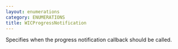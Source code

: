 ```yaml
---
layout: enumerations
category: ENUMERATIONS
title: WICProgressNotification
---
```


Specifies when the progress notification callback should be called.
